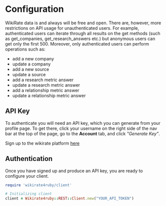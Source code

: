 # Configuration

WikiRate data is and always will be free and open. There are, however, more restrictions on API usage for
unauthenticated users. For example, authenticated users can iterate through all results on the get methods (such as
get_companies, get_research_answers etc.)
but anonymous users can get only the first 500. Moreover, only authenticated users can perform operations such as:

- add a new company
- update a company
- add a new source
- update a source
- add a research metric answer
- update a research metric answer
- add a relationship metric answer
- update a relationship metric answer

## API Key

To authenticate you will need an API key, which you can generate from your profile page. To get there, click your
username on the right side of the nav bar at the top of the page, go to the **Account** tab, and click _"Generate Key"_.

Sign up to the wikirate platform [here](https://wikirate.org/new/Sign_up)

## Authentication

Once you have signed up and produce an API key, you are ready to configure your client.

```ruby
require 'wikirate4ruby/client'

# Initializing client
client = Wikirate4ruby::REST::Client.new("YOUR_API_TOKEN")
```


